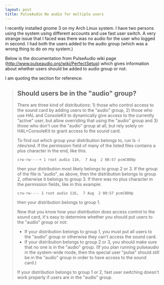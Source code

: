 ```yaml
---
layout: post
title: PulseAudio No audio for multiple users
---
```

<p>I recently installed gnome 3 on my Arch Linux system. I have two persons using the system using different accounts and use fast user switch. A very strange issue that I faced was there was no audio for the user who logged in second. I had both the users added to the audio group (which was a wrong thing to do on my system.)</p>
<p>Below is the documentation from PulseAudio wiki page (<a href="http://www.pulseaudio.org/wiki/PerfectSetup" target="_blank">http://www.pulseaudio.org/wiki/PerfectSetup</a>) which gives information about whether users should be added to audio group or not.</p>
<p>I am quoting the section for reference:</p>
<blockquote>
<h2>Should users be in the "audio" group?</h2>
<p>There are three kind of distributions: 1) those who control access to the sound card by adding users to the "audio" group, 2) those who use HAL and ConsoleKit to dynamically give access to the currently "active" user, but allow overriding that using the "audio" group and 3) those who don't use the "audio" group at all, but rely solely on HAL+ConsoleKit to grant access to the sound card. </p>
To find out which group your distribution belongs to, run ls -l /dev/snd. If the permission field of many of the listed files contains a plus character in the end, like this: 
<pre><code>crw-rw----+ 1 root audio 116,  7 Aug  2 08:57 pcmC0D0p</code></pre>
then your distribution most likely belongs to group 2 or 3. If the group of the file is "audio", as above, then the distribution belongs to group 2, otherwise it belongs to group 3. 
If there was no plus character in the permission fields, like in this example: 
<pre><code>crw-rw---- 1 root audio 116,  7 Aug  2 08:57 pcmC0D0p</code></pre>
then your distribution belongs to group 1. 
<p>Now that you know how your distribution does access control to the sound card, it's easy to determine whether you should put users to the "audio" group or not: </p>
<ul>
<li>If your distribution belongs to group 1, you must put all users to the "audio" group or otherwise they can't access the sound card. </li>
<li>If your distribution belongs to group 2 or 3, you should make sure that no one is in the "audio" group. (If you plan running pulseaudio in the system-wide mode, then the special user "pulse" should still be in the "audio" group in order to have access to the sound card.)</li>
</ul>
<p>If your distribution belongs to group 1 or 2, fast user switching doesn't work properly if users are in the "audio" group.</p></blockquote>